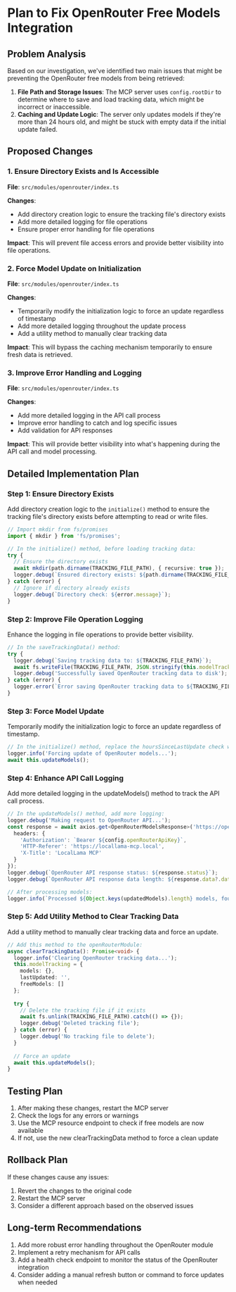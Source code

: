 # Plan to Fix OpenRouter Free Models Integration

## Problem Analysis

Based on our investigation, we've identified two main issues that might be preventing the OpenRouter free models from being retrieved:

1. **File Path and Storage Issues**: The MCP server uses `config.rootDir` to determine where to save and load tracking data, which might be incorrect or inaccessible.
2. **Caching and Update Logic**: The server only updates models if they're more than 24 hours old, and might be stuck with empty data if the initial update failed.

## Proposed Changes

### 1. Ensure Directory Exists and Is Accessible

**File**: `src/modules/openrouter/index.ts`

**Changes**:
- Add directory creation logic to ensure the tracking file's directory exists
- Add more detailed logging for file operations
- Ensure proper error handling for file operations

**Impact**: This will prevent file access errors and provide better visibility into file operations.

### 2. Force Model Update on Initialization

**File**: `src/modules/openrouter/index.ts`

**Changes**:
- Temporarily modify the initialization logic to force an update regardless of timestamp
- Add more detailed logging throughout the update process
- Add a utility method to manually clear tracking data

**Impact**: This will bypass the caching mechanism temporarily to ensure fresh data is retrieved.

### 3. Improve Error Handling and Logging

**File**: `src/modules/openrouter/index.ts`

**Changes**:
- Add more detailed logging in the API call process
- Improve error handling to catch and log specific issues
- Add validation for API responses

**Impact**: This will provide better visibility into what's happening during the API call and model processing.

## Detailed Implementation Plan

### Step 1: Ensure Directory Exists

Add directory creation logic to the `initialize()` method to ensure the tracking file's directory exists before attempting to read or write files.

```typescript
// Import mkdir from fs/promises
import { mkdir } from 'fs/promises';

// In the initialize() method, before loading tracking data:
try {
  // Ensure the directory exists
  await mkdir(path.dirname(TRACKING_FILE_PATH), { recursive: true });
  logger.debug(`Ensured directory exists: ${path.dirname(TRACKING_FILE_PATH)}`);
} catch (error) {
  // Ignore if directory already exists
  logger.debug(`Directory check: ${error.message}`);
}
```

### Step 2: Improve File Operation Logging

Enhance the logging in file operations to provide better visibility.

```typescript
// In the saveTrackingData() method:
try {
  logger.debug(`Saving tracking data to: ${TRACKING_FILE_PATH}`);
  await fs.writeFile(TRACKING_FILE_PATH, JSON.stringify(this.modelTracking, null, 2));
  logger.debug('Successfully saved OpenRouter tracking data to disk');
} catch (error) {
  logger.error(`Error saving OpenRouter tracking data to ${TRACKING_FILE_PATH}:`, error);
}
```

### Step 3: Force Model Update

Temporarily modify the initialization logic to force an update regardless of timestamp.

```typescript
// In the initialize() method, replace the hoursSinceLastUpdate check with:
logger.info('Forcing update of OpenRouter models...');
await this.updateModels();
```

### Step 4: Enhance API Call Logging

Add more detailed logging in the updateModels() method to track the API call process.

```typescript
// In the updateModels() method, add more logging:
logger.debug('Making request to OpenRouter API...');
const response = await axios.get<OpenRouterModelsResponse>('https://openrouter.ai/api/v1/models', {
  headers: {
    'Authorization': `Bearer ${config.openRouterApiKey}`,
    'HTTP-Referer': 'https://locallama-mcp.local',
    'X-Title': 'LocalLama MCP'
  }
});
logger.debug(`OpenRouter API response status: ${response.status}`);
logger.debug(`OpenRouter API response data length: ${response.data?.data?.length || 0}`);

// After processing models:
logger.info(`Processed ${Object.keys(updatedModels).length} models, found ${freeModels.length} free models`);
```

### Step 5: Add Utility Method to Clear Tracking Data

Add a utility method to manually clear tracking data and force an update.

```typescript
// Add this method to the openRouterModule:
async clearTrackingData(): Promise<void> {
  logger.info('Clearing OpenRouter tracking data...');
  this.modelTracking = {
    models: {},
    lastUpdated: '',
    freeModels: []
  };
  
  try {
    // Delete the tracking file if it exists
    await fs.unlink(TRACKING_FILE_PATH).catch(() => {});
    logger.debug('Deleted tracking file');
  } catch (error) {
    logger.debug('No tracking file to delete');
  }
  
  // Force an update
  await this.updateModels();
}
```

## Testing Plan

1. After making these changes, restart the MCP server
2. Check the logs for any errors or warnings
3. Use the MCP resource endpoint to check if free models are now available
4. If not, use the new clearTrackingData method to force a clean update

## Rollback Plan

If these changes cause any issues:

1. Revert the changes to the original code
2. Restart the MCP server
3. Consider a different approach based on the observed issues

## Long-term Recommendations

1. Add more robust error handling throughout the OpenRouter module
2. Implement a retry mechanism for API calls
3. Add a health check endpoint to monitor the status of the OpenRouter integration
4. Consider adding a manual refresh button or command to force updates when needed